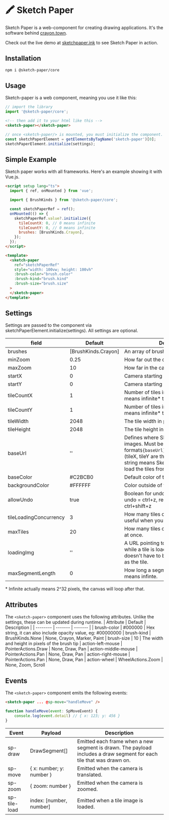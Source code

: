 # 🖍️ Sketch Paper

Sketch Paper is a web-component for creating drawing applications. It's the software behind [crayon.town](https://crayon.town).

Check out the live demo at [sketchpaper.ink](https://sketchpaper.ink) to see Sketch Paper in action.

## Installation

```bash
npm i @sketch-paper/core
```

## Usage

Sketch-paper is a web component, meaning you use it like this:

```js
// import the library
import '@sketch-paper/core';
```

```html
<!-- then add it to your html like this -->
<sketch-paper></sketch-paper>
```

```js
// once <sketch-paper/> is mounted, you must initialize the component.
const sketchPaperElement = getElementsByTagName('sketch-paper')[0];
sketchPaperElement.initialize(settings);
```

## Simple Example

Sketch paper works with all frameworks. Here's an example showing it with Vue.js.

```html
<script setup lang="ts">
  import { ref, onMounted } from 'vue';

  import { BrushKinds } from '@sketch-paper/core';

  const sketchPaperRef = ref();
  onMounted(() => {
    sketchPaperRef.value?.initialize({
      tileCountX: 0, // 0 means infinite
      tileCountY: 0, // 0 means infinite
      brushes: [BrushKinds.Crayon],
    });
  });
</script>

<template>
  <sketch-paper
    ref="sketchPaperRef"
    style="width: 100vw; height: 100vh"
    :brush-color="brush.color"
    :brush-kind="brush.kind"
    :brush-size="brush.size"
  >
  </sketch-paper>
</template>
```

## Settings

Settings are passed to the component via sketchPaperElement.initialize(settings). All settings are optional.

| field                  | Default             | Description                                                                                                                                                                                                                                      |
| ---------------------- | ------------------- | ------------------------------------------------------------------------------------------------------------------------------------------------------------------------------------------------------------------------------------------------ |
| brushes                | [BrushKinds.Crayon] | An array of brushes to load.                                                                                                                                                                                                                     |
| minZoom                | 0.25                | How far out the camera can zoom.                                                                                                                                                                                                                 |
| maxZoom                | 10                  | How far in the camera can zoom.                                                                                                                                                                                                                  |
| startX                 | 0                   | Camera starting position X.                                                                                                                                                                                                                      |
| startY                 | 0                   | Camera starting position Y.                                                                                                                                                                                                                      |
| tileCountX             | 1                   | Number of tiles in the x direction. 0 means infinite\* tiles                                                                                                                                                                                     |
| tileCountY             | 1                   | Number of tiles in the y direction. 0 means infinite\* tiles                                                                                                                                                                                     |
| tileWidth              | 2048                | The tile width in pixels.                                                                                                                                                                                                                        |
| tileHeight             | 2048                | The tile height in pixels.                                                                                                                                                                                                                       |
| baseUrl                | ''                  | Defines where Sketch Paper looks for tile images. Must be a public URL with the format`${baseUrl}/${tileX}_${tileY}.png` (tileX, tileY are the tile indices). Empty string means Sketch Paper will not try to load the tiles from remote images. |
| baseColor              | #C2BCB0             | Default color of the tiles.                                                                                                                                                                                                                      |
| backgroundColor        | #FFFFFF             | Color outside of the drawing surface.                                                                                                                                                                                                            |
| allowUndo              | true                | Boolean for undo/redo functionality. undo = ctrl+z, redo = ctrl+y or ctrl+shift+z                                                                                                                                                                |
| tileLoadingConcurrency | 3                   | How many tiles can be loading at once, useful when you're using "baseUrl".                                                                                                                                                                       |
| maxTiles               | 20                  | How many tiles can be loaded in memory at once.                                                                                                                                                                                                  |
| loadingImg             | ''                  | A URL pointing to an image to show while a tile is loading. The loading image doesn't have to be the same resolution as the tile.                                                                                                                |
| maxSegmentLength       | 0                   | How long a segment is a allowed to be. 0 means infinte.                                                                                                                                                                                          |

\* Infinite actually means 2^32 pixels, the canvas will loop after that.

## Attributes

The `<sketch-paper>` component uses the following attributes. Unlike the settings, these can be updated during runtime.
| Attribute | Default | Description |
| -------- | ------- | ------- |
| brush-color | #000000 | Hex string, it can also include opacity value, eg: #00000000
| brush-kind | BrushKinds.None | None, Crayon, Marker, Paint
| brush-size | 10 | The width and height in pixels of the brush tip
| action-left-mouse | PointerActions.Draw | None, Draw, Pan
| action-middle-mouse | PointerActions.Pan | None, Draw, Pan
| action-right-mouse | PointerActions.Pan | None, Draw, Pan
| action-wheel | WheelActions.Zoom | None, Zoom, Scroll

## Events

The `<sketch-paper>` component emits the following events:

```html
<sketch-paper ... @sp-move="handleMove" />
```

```js
function handleMove(event: SpMoveEvent) {
    console.log(event.detail) // { x: 123; y: 456 }
}
```

| Event        | Payload                  | Description                                                                                                          |
| ------------ | ------------------------ | -------------------------------------------------------------------------------------------------------------------- |
| sp-draw      | DrawSegment[]            | Emitted each frame when a new segment is drawn. The payload includes a draw segment for each tile that was drawn on. |
| sp-move      | { x: number; y: number } | Emitted when the camera is translated.                                                                               |
| sp-zoom      | { zoom: number }         | Emitted when the camera is zoomed.                                                                                   |
| sp-tile-load | index: [number, number]  | Emitted when a tile image is loaded.                                                                                 |
